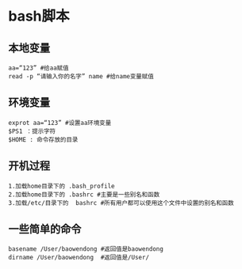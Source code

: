 # bash脚本

## 本地变量 
	aa=“123” #给aa赋值
	read -p “请输入你的名字” name #给name变量赋值
## 环境变量
	exprot aa=“123” #设置aa环境变量
	$PS1 ：提示字符
	$HOME : 命令存放的目录
## 开机过程
	1.加载home目录下的 .bash_profile
	2.加载home目录下的 .bashrc #主要是一些别名和函数
	3.加载/etc/目录下的  bashrc #所有用户都可以使用这个文件中设置的别名和函数

## 一些简单的命令
	basename /User/baowendong #返回值是baowendong
	dirname /User/baowendong  #返回值是/User/